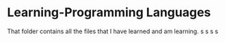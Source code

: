 # Learning-Programming Languages
That folder contains all the files that I have learned and am learning.
s
s
s
s
